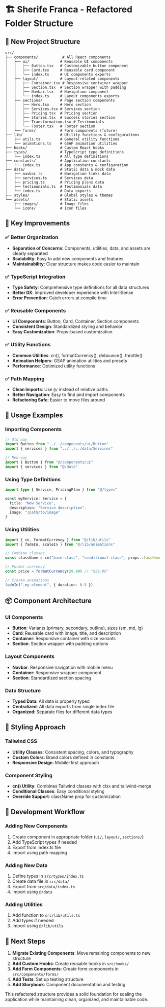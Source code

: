 # 🏗️ Sherife Franca - Refactored Folder Structure

## 📁 **New Project Structure**

```
src/
├── components/           # All React components
│   ├── ui/              # Reusable UI components
│   │   ├── Button.tsx   # Customizable button component
│   │   ├── Card.tsx     # Reusable card component
│   │   └── index.ts     # UI components exports
│   ├── layout/          # Layout-related components
│   │   ├── Container.tsx # Responsive container wrapper
│   │   ├── Section.tsx  # Section wrapper with padding
│   │   ├── Navbar.tsx   # Navigation component
│   │   └── index.ts     # Layout components exports
│   ├── sections/        # Page section components
│   │   ├── Hero.tsx     # Hero section
│   │   ├── Services.tsx # Services section
│   │   ├── Pricing.tsx  # Pricing section
│   │   ├── Stories.tsx  # Success stories section
│   │   ├── Transformation.tsx # Testimonials
│   │   └── Footer.tsx   # Footer section
│   └── forms/           # Form components (future)
├── lib/                 # Utility functions & configurations
│   ├── utils.ts         # General utility functions
│   └── animations.ts    # GSAP animation utilities
├── hooks/               # Custom React hooks
├── types/               # TypeScript type definitions
│   └── index.ts         # All type definitions
├── constants/           # Application constants
│   └── index.ts         # App constants & configuration
├── data/                # Static data & mock data
│   ├── navbar.ts        # Navigation links data
│   ├── services.ts      # Services data
│   ├── pricing.ts       # Pricing plans data
│   ├── testimonials.ts  # Testimonials data
│   └── index.ts         # Data exports
├── styles/              # Global styles & themes
└── assets/              # Static assets
    ├── images/          # Image files
    └── icons/           # Icon files
```

## 🎯 **Key Improvements**

### ✅ **Better Organization**
- **Separation of Concerns**: Components, utilities, data, and assets are clearly separated
- **Scalability**: Easy to add new components and features
- **Maintainability**: Clear structure makes code easier to maintain

### ✅ **TypeScript Integration**
- **Type Safety**: Comprehensive type definitions for all data structures
- **Better DX**: Improved developer experience with IntelliSense
- **Error Prevention**: Catch errors at compile time

### ✅ **Reusable Components**
- **UI Components**: Button, Card, Container, Section components
- **Consistent Design**: Standardized styling and behavior
- **Easy Customization**: Props-based customization

### ✅ **Utility Functions**
- **Common Utilities**: cn(), formatCurrency(), debounce(), throttle()
- **Animation Helpers**: GSAP animation utilities and presets
- **Performance**: Optimized utility functions

### ✅ **Path Mapping**
- **Clean Imports**: Use `@/` instead of relative paths
- **Better Navigation**: Easy to find and import components
- **Refactoring Safe**: Easier to move files around

## 🚀 **Usage Examples**

### **Importing Components**
```typescript
// Old way
import Button from "../../components/ui/Button"
import { services } from "../../../data/Services"

// New way
import { Button } from "@/components/ui"
import { services } from "@/data"
```

### **Using Type Definitions**
```typescript
import type { Service, PricingPlan } from "@/types"

const myService: Service = {
  title: "New Service",
  description: "Service description",
  image: "/path/to/image"
}
```

### **Using Utilities**
```typescript
import { cn, formatCurrency } from "@/lib/utils"
import { fadeIn, scaleIn } from "@/lib/animations"

// Combine classes
const className = cn("base-class", "conditional-class", props.className)

// Format currency
const price = formatCurrency(29.99) // "$29.99"

// Create animations
fadeIn(".my-element", { duration: 0.5 })
```

## 📦 **Component Architecture**

### **UI Components**
- **Button**: Variants (primary, secondary, outline), sizes (sm, md, lg)
- **Card**: Reusable card with image, title, and description
- **Container**: Responsive container with size variants
- **Section**: Section wrapper with padding options

### **Layout Components**
- **Navbar**: Responsive navigation with mobile menu
- **Container**: Responsive wrapper component
- **Section**: Standardized section spacing

### **Data Structure**
- **Typed Data**: All data is properly typed
- **Centralized**: All data exports from single index file
- **Organized**: Separate files for different data types

## 🎨 **Styling Approach**

### **Tailwind CSS**
- **Utility Classes**: Consistent spacing, colors, and typography
- **Custom Colors**: Brand colors defined in constants
- **Responsive Design**: Mobile-first approach

### **Component Styling**
- **cn() Utility**: Combines Tailwind classes with clsx and tailwind-merge
- **Conditional Classes**: Easy conditional styling
- **Override Support**: className prop for customization

## 🔧 **Development Workflow**

### **Adding New Components**
1. Create component in appropriate folder (`ui/`, `layout/`, `sections/`)
2. Add TypeScript types if needed
3. Export from index.ts file
4. Import using path mapping

### **Adding New Data**
1. Define types in `src/types/index.ts`
2. Create data file in `src/data/`
3. Export from `src/data/index.ts`
4. Import using `@/data`

### **Adding Utilities**
1. Add function to `src/lib/utils.ts`
2. Add types if needed
3. Import using `@/lib/utils`

## 🚀 **Next Steps**

1. **Migrate Existing Components**: Move remaining components to new structure
2. **Add Custom Hooks**: Create reusable hooks in `src/hooks/`
3. **Add Form Components**: Create form components in `src/components/forms/`
4. **Add Tests**: Set up testing structure
5. **Add Storybook**: Component documentation and testing

This refactored structure provides a solid foundation for scaling the application while maintaining clean, organized, and maintainable code.
